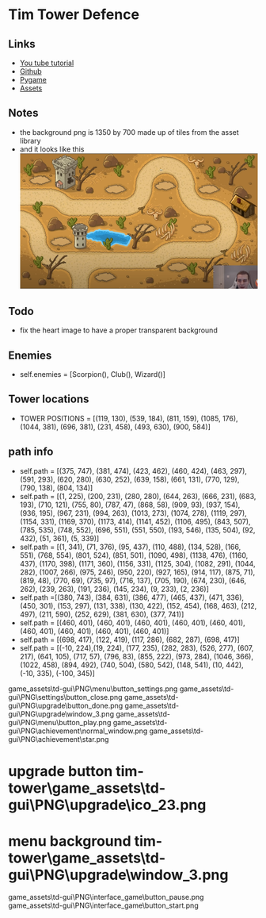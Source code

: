 # Tim Tower Defence 
## Links 
* [You tube tutorial](https://www.youtube.com/watch?v=iLHAKXQBOoA)
* [Github](https://github.com/techwithtim/Tower-Defense-Game)
* [Pygame](https://www.pygame.org/news)
* [Assets](https://craftpix.net/product/tower-defense-2d-game-kit/)

## Notes
* the background png is 1350 by 700 made up of tiles from the asset library 
* and it looks like this ![Background](../resources/Picture1.png)
## Todo 
* fix the heart image to have a proper transparent background

## Enemies 
* self.enemies = [Scorpion(), Club(), Wizard()]

## Tower locations
* TOWER POSITIONS = [(119, 130), (539, 184), (811, 159), (1085, 176), (1044, 381), (696, 381), (231, 458), (493, 630), (900, 584)]

## path info 
* self.path = [(375, 747), (381, 474), (423, 462), (460, 424), (463, 297), (591, 293), (620, 280), (630, 252), (639, 158), (661, 131), (770, 129), (790, 138), (804, 134)]
* self.path = [(1, 225), (200, 231), (280, 280), (644, 263), (666, 231), (683, 193), (710, 121), (755, 80), (787, 47), (868, 58), (909, 93), (937, 154), (936, 195), (967, 231), (994, 263), (1013, 273), (1074, 278), (1119, 297), (1154, 331), (1169, 370), (1173, 414), (1141, 452), (1106, 495), (843, 507), (785, 535), (748, 552), (696, 551), (551, 550), (193, 546), (135, 504), (92, 432), (51, 361), (5, 339)] 
* self.path = [(1, 341), (71, 376), (95, 437), (110, 488), (134, 528), (166, 551), (768, 554), (801, 524), (851, 501), (1090, 498), (1138, 476), (1160, 437), (1170, 398), (1171, 360), (1156, 331), (1125, 304), (1082, 291), (1044, 282), (1007, 266), (975, 246), (950, 220), (927, 165), (914, 117), (875, 71), (819, 48), (770, 69), (735, 97), (716, 137), (705, 190), (674, 230), (646, 262), (239, 263), (191, 236), (145, 234), (9, 233), (2, 236)]
* self.path =[(380, 743), (384, 631), (386, 477), (465, 437), (471, 336), (450, 301), (153, 297), (131, 338), (130, 422), (152, 454), (168, 463), (212, 497), (211, 590), (252, 629), (381, 630), (377, 741)]
* self.path = [(460, 401), (460, 401), (460, 401), (460, 401), (460, 401), (460, 401), (460, 401), (460, 401), (460, 401)]
* self.path = [(698, 417), (122, 419), (117, 286), (682, 287), (698, 417)]
* self.path = [(-10, 224),(19, 224), (177, 235), (282, 283), (526, 277), (607, 217), (641, 105), (717, 57), (796, 83), (855, 222), (973, 284), (1046, 366), (1022, 458), (894, 492), (740, 504), (580, 542), (148, 541), (10, 442), (-10, 335), (-100, 345)]

game_assets\td-gui\PNG\menu\button_settings.png
game_assets\td-gui\PNG\settings\button_close.png
game_assets\td-gui\PNG\upgrade\button_done.png
game_assets\td-gui\PNG\upgrade\window_3.png
game_assets\td-gui\PNG\menu\button_play.png
game_assets\td-gui\PNG\achievement\normal_window.png
game_assets\td-gui\PNG\achievement\star.png
# upgrade button tim-tower\game_assets\td-gui\PNG\upgrade\ico_23.png
# menu background tim-tower\game_assets\td-gui\PNG\upgrade\window_3.png

game_assets\td-gui\PNG\interface_game\button_pause.png
game_assets\td-gui\PNG\interface_game\button_start.png
